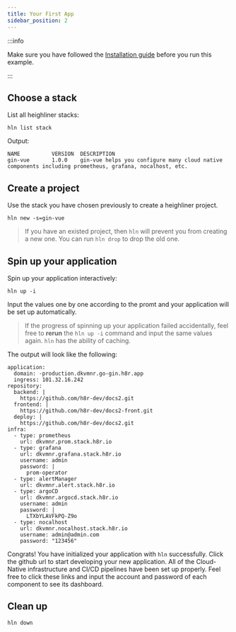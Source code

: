 ```yaml
---
title: Your First App
sidebar_position: 2
---
```


:::info

Make sure you have followed the [Installation guide](installation.md) before you run this example.

:::

## Choose a stack

List all heighliner stacks:

```shell
hln list stack
```

Output:

```shell
NAME          VERSION  DESCRIPTION
gin-vue       1.0.0    gin-vue helps you configure many cloud native components including prometheus, grafana, nocalhost, etc.
```

## Create a project

Use the stack you have chosen previously to create a heighliner project.

```shell
hln new -s=gin-vue
```

> If you have an existed project, then `hln` will prevent you from creating a new one. You can run `hln drop` to drop the old one.

## Spin up your application

Spin up your application interactively:

```shell
hln up -i
```

Input the values one by one according to the promt and your application will be set up automatically.

> If the progress of spinning up your application failed accidentally, feel free to **rerun** the `hln up -i` command and input the same values again. `hln` has the ability of caching.

The output will look like the following:

```shell
application:
  domain: -production.dkvmnr.go-gin.h8r.app
  ingress: 101.32.16.242
repository:
  backend: |
    https://github.com/h8r-dev/docs2.git
  frontend: |
    https://github.com/h8r-dev/docs2-front.git
  deploy: |
    https://github.com/h8r-dev/docs2.git
infra:
  - type: prometheus
    url: dkvmnr.prom.stack.h8r.io
  - type: grafana
    url: dkvmnr.grafana.stack.h8r.io
    username: admin
    password: |
      prom-operator
  - type: alertManager
    url: dkvmnr.alert.stack.h8r.io
  - type: argoCD
    url: dkvmnr.argocd.stack.h8r.io
    username: admin
    password: |
      LTXbYLAVFkPQ-Z9o
  - type: nocalhost
    url: dkvmnr.nocalhost.stack.h8r.io
    username: admin@admin.com
    password: "123456"

```

Congrats! You have initialized your application with `hln` successfully. Click the github url to start developing your new application. All of the Cloud-Native infrastructure and CI/CD pipelines have been set up properly. Feel free to click these links and input the account and password of each component to see its dashboard.

## Clean up

```shell
hln down
```
